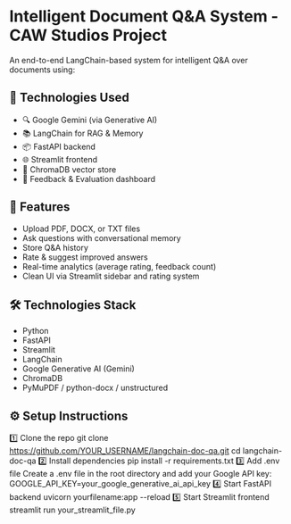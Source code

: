 # Intelligent Document Q&A System - CAW Studios Project

An end-to-end LangChain-based system for intelligent Q&A over documents using:

## 🔧 Technologies Used

- 🔍 Google Gemini (via Generative AI)
- 📚 LangChain for RAG & Memory
- 📦 FastAPI backend
- 🌐 Streamlit frontend
- 🧠 ChromaDB vector store
- 📝 Feedback & Evaluation dashboard

## 🚀 Features

- Upload PDF, DOCX, or TXT files
- Ask questions with conversational memory
- Store Q&A history
- Rate & suggest improved answers
- Real-time analytics (average rating, feedback count)
- Clean UI via Streamlit sidebar and rating system

## 🛠️ Technologies Stack

- Python
- FastAPI
- Streamlit
- LangChain
- Google Generative AI (Gemini)
- ChromaDB
- PyMuPDF / python-docx / unstructured

## ⚙️ Setup Instructions

1️⃣ Clone the repo
git clone https://github.com/YOUR_USERNAME/langchain-doc-qa.git
cd langchain-doc-qa
2️⃣ Install dependencies
pip install -r requirements.txt
3️⃣ Add .env file
Create a .env file in the root directory and add your Google API key:
GOOGLE_API_KEY=your_google_generative_ai_api_key
4️⃣ Start FastAPI backend
uvicorn yourfilename:app --reload
5️⃣ Start Streamlit frontend
streamlit run your_streamlit_file.py
